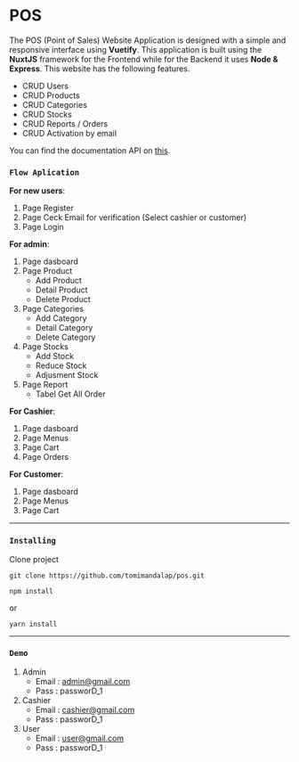 # POS

The POS (Point of Sales) Website Application is designed with a simple and responsive interface using **Vuetify**. 
This application is built using the **NuxtJS** framework for the Frontend while for the Backend it uses **Node & Express**. This website has the following features.
- CRUD Users
- CRUD Products
- CRUD Categories
- CRUD Stocks
- CRUD Reports / Orders
- CRUD Activation by email

You can find the documentation API on [this](https://documenter.getpostman.com/view/13709551/TzeZERo6).

### ```Flow Aplication```
**For new users**:
1. Page Register
2. Page Ceck Email for verification (Select cashier or customer)
3. Page Login

**For admin**: 
1. Page dasboard
2. Page Product
    - Add Product
    - Detail Product
    - Delete Product
3. Page Categories
    - Add Category
    - Detail Category
    - Delete Category
4. Page Stocks
    - Add Stock
    - Reduce Stock
    - Adjusment Stock
5. Page Report
    - Tabel Get All Order


**For Cashier**: 
1. Page dasboard
2. Page Menus
3. Page Cart
4. Page Orders


**For Customer**: 
1. Page dasboard
2. Page Menus
3. Page Cart

---

### ```Installing```
Clone project 
```
git clone https://github.com/tomimandalap/pos.git
```
```
npm install
```
or
```
yarn install
```

---

### ```Demo```
1. Admin
    - Email : admin@gmail.com
    - Pass : passworD_1
2. Cashier
    - Email : cashier@gmail.com
    - Pass : passworD_1
3. User
    - Email : user@gmail.com
    - Pass : passworD_1
